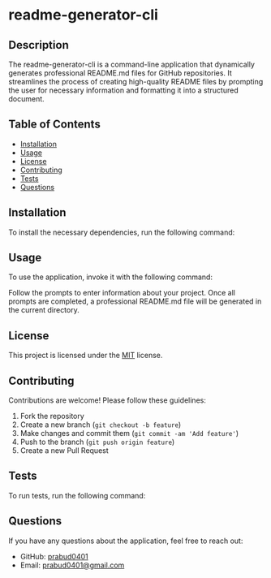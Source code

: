 # readme-generator-cli

## Description

The readme-generator-cli is a command-line application that dynamically generates professional README.md files for GitHub repositories. It streamlines the process of creating high-quality README files by prompting the user for necessary information and formatting it into a structured document.

## Table of Contents

- [Installation](#installation)
- [Usage](#usage)
- [License](#license)
- [Contributing](#contributing)
- [Tests](#tests)
- [Questions](#questions)

## Installation

To install the necessary dependencies, run the following command:



## Usage

To use the application, invoke it with the following command:


Follow the prompts to enter information about your project. Once all prompts are completed, a professional README.md file will be generated in the current directory.

## License

This project is licensed under the [MIT](https://choosealicense.com/licenses/mit/) license.

## Contributing

Contributions are welcome! Please follow these guidelines:

1. Fork the repository
2. Create a new branch (`git checkout -b feature`)
3. Make changes and commit them (`git commit -am 'Add feature'`)
4. Push to the branch (`git push origin feature`)
5. Create a new Pull Request

## Tests

To run tests, run the following command:



## Questions

If you have any questions about the application, feel free to reach out:

- GitHub: [prabud0401](https://github.com/prabud0401)
- Email: prabud0401@gmail.com

